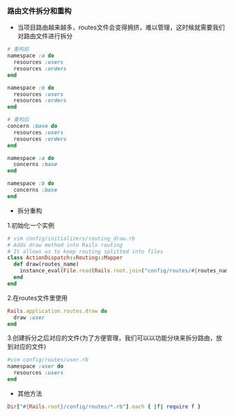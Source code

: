 ### 路由文件拆分和重构
* 当项目路由越来越多，routes文件会变得拥挤，难以管理，这时候就需要我们对路由文件进行拆分

```ruby
# 重构前
namespace :a do
  resources :users
  resources :orders
end

namespace :b do
  resources :users
  resources :orders
end

# 重构后
concern :base do
  resources :users
  resources :orders
end

namespace :a do
  concerns :base
end

namespace :b do
  concerns :base
end
```
* 拆分重构

1.初始化一个实例
```ruby
# vim config/initializers/routing_draw.rb
# Adds draw method into Rails routing
# It allows us to keep routing splitted into files
class ActionDispatch::Routing::Mapper
  def draw(routes_name)
    instance_eval(File.read(Rails.root.join("config/routes/#{routes_name}.rb")))
  end
end
```
2.在routes文件里使用
```ruby
Rails.application.routes.draw do
  draw :user
end
```
3.创建拆分之后对应的文件(为了方便管理，我们可以以功能分块来拆分路由，放到对应的文件)
```ruby
#vim config/routes/user.rb
namespace :user do
  resources :users
end
```
* 其他方法
```ruby
Dir["#{Rails.root}/config/routes/*.rb"].each { |f| require f }
```
